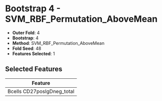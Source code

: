 # Bootstrap 4 - SVM_RBF_Permutation_AboveMean

- **Outer Fold**: 4
- **Bootstrap**: 4
- **Method**: SVM_RBF_Permutation_AboveMean
- **Fold Seed**: 48
- **Features Selected**: 1

## Selected Features

| Feature |
|---------|
| Bcells CD27posIgDneg_total |
